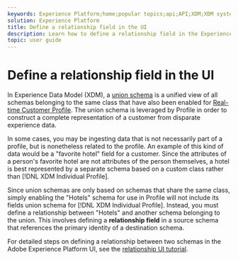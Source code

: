 ```yaml
---
keywords: Experience Platform;home;popular topics;api;API;XDM;XDM system;;experience data model;data model;ui;workspace;relationship;field;
solution: Experience Platform
title: Define a relationship field in the UI
description: Learn how to define a relationship field in the Experience Platform user interface.
topic: user guide
---
```


# Define a relationship field in the UI

In Experience Data Model (XDM), a [union schema](../../schema/composition.md#union) is a unified view of all schemas belonging to the same class that have also been enabled for [Real-time Customer Profile](../../../profile/home.md). The union schema is leveraged by Profile in order to construct a complete representation of a customer from disparate experience data.

In some cases, you may be ingesting data that is not necessarily part of a profile, but is nonetheless related to the profile. An example of this kind of data would be a "favorite hotel" field for a customer. Since the attributes of a person's favorite hotel are not attributes of the person themselves, a hotel is best represented by a separate schema based on a custom class rather than [!DNL XDM Individual Profile].

Since union schemas are only based on schemas that share the same class, simply enabling the "Hotels" schema for use in Profile will not include its fields union schema for [!DNL XDM Individual Profile]. Instead, you must define a relationship between "Hotels" and another schema belonging to the union. This involves defining a **relationship field** in a source schema that references the primary identity of a destination schema.

For detailed steps on defining a relationship between two schemas in the Adobe Experience Platform UI, see the [relationship UI tutorial](../../tutorials/relationship-ui.md).